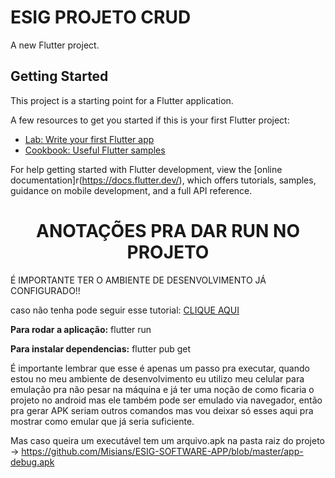 # ESIG PROJETO CRUD

A new Flutter project.

## Getting Started

This project is a starting point for a Flutter application.

A few resources to get you started if this is your first Flutter project:

- [Lab: Write your first Flutter app](https://docs.flutter.dev/get-started/codelab)
- [Cookbook: Useful Flutter samples](https://docs.flutter.dev/cookbook)

For help getting started with Flutter development, view the
[online documentation]r(https://docs.flutter.dev/), which offers tutorials,
samples, guidance on mobile development, and a full API reference.


<h1 align="center"> ANOTAÇÕES PRA DAR RUN NO PROJETO </h1>
<p>É IMPORTANTE TER O AMBIENTE DE DESENVOLVIMENTO JÁ CONFIGURADO!!</p>
<p>caso não tenha pode seguir esse tutorial: <a href="https://www.youtube.com/watch?v=3ak62FKfmUk">CLIQUE AQUI</a></p>

<p><b>Para rodar a aplicação:</b> flutter run</p>
<p><b>Para instalar dependencias:</b> flutter pub get</p>
<p>É importante lembrar que esse é apenas um passo pra executar, quando estou no meu ambiente de desenvolvimento eu utilizo meu celular para emulação pra não pesar na máquina e já ter uma noção de como ficaria o projeto no android mas ele também pode ser emulado via navegador, então pra gerar APK seriam outros comandos mas vou deixar só esses aqui pra mostrar como emular que já seria suficiente.

Mas caso queira um executável tem um arquivo.apk na pasta raiz do projeto -> https://github.com/Misians/ESIG-SOFTWARE-APP/blob/master/app-debug.apk
</p>
